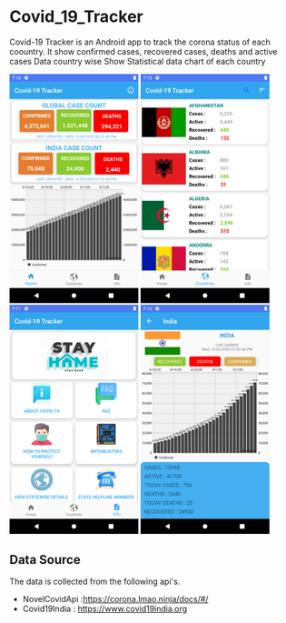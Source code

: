# Covid_19_Tracker
Covid-19 Tracker is an Android app to track the corona status of each coountry.
It show confirmed cases, recovered cases, deaths and active cases Data country wise 
Show Statistical data chart of each country 




<div align="start">
        <img padding="10px" width="45%" src="screenshots/Screenshot_1589377249.png" alt="About screen" title="About screen" </img>
        <img width="45%" src="screenshots/Screenshot_1589377255.png" alt="List screen" title="List screen"></img>
        <img width="45%" src="screenshots/Screenshot_1589377262.png" alt="List screen" title="List screen"></img>
        <img width="45%" src="screenshots/Screenshot_1589377599.png" alt="List screen" title="List screen"></img>
</div>
</div>

## **Data Source**
The data is collected from the following api's.

* NovelCovidApi :https://corona.lmao.ninja/docs/#/
* Covid19India : https://www.covid19india.org
